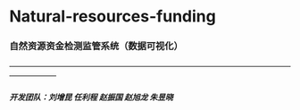# Natural-resources-funding
### 自然资源资金检测监管系统（数据可视化）
——————————————————————————————————————————
##### 开发团队：刘增昆 任利程 赵振国 赵旭龙 朱昱晓
